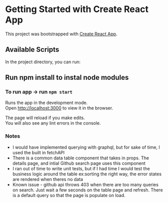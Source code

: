 # Getting Started with Create React App

This project was bootstrapped with [Create React App](https://github.com/facebook/create-react-app).

## Available Scripts

In the project directory, you can run:

## Run npm install to instal node modules

### To run app -> run  `npm start`

Runs the app in the development mode.\
Open [http://localhost:3000](http://localhost:3000) to view it in the browser.

The page will reload if you make edits.\
You will also see any lint errors in the console.

### Notes

- I would have implemented querying with graphql, but for sake of time, I used the built in fetchAPI
- There is a common data table component that takes in props. The details page, and intial Github search page uses this component
- I ran out of time to write unit tests, but if I had time I would test the business logic around the table
    ex:sorting the right way, the error states are rendered when theres no data
- Known issue - github api throws 403 when there are too many queries on search. Just wait a few seconds
on the table page and refresh. There is a default query so that the page is populate on load.
